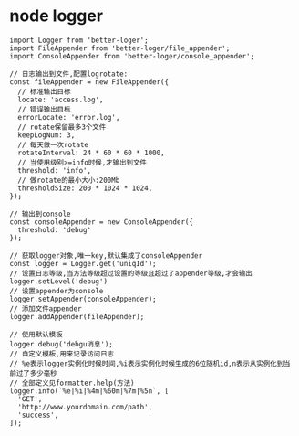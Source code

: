 # node logger

    import Logger from 'better-loger';
    import FileAppender from 'better-loger/file_appender';
    import ConsoleAppender from 'better-loger/console_appender';

    // 日志输出到文件,配置logrotate:
    const fileAppender = new FileAppender({
      // 标准输出目标
      locate: 'access.log',
      // 错误输出目标
      errorLocate: 'error.log',
      // rotate保留最多3个文件
      keepLogNum: 3,
      // 每天做一次rotate
      rotateInterval: 24 * 60 * 60 * 1000,
      // 当使用级别>=info时候,才输出到文件
      threshold: 'info',
      // 做rotate的最小大小:200Mb
      thresholdSize: 200 * 1024 * 1024,
    });

    // 输出到console
    const consoleAppender = new ConsoleAppender({
      threshold: 'debug'
    });

    // 获取logger对象,唯一key,默认集成了consoleAppender
    const logger = Logger.get('uniqId');
    // 设置日志等级,当方法等级超过设置的等级且超过了appender等级,才会输出
    logger.setLevel('debug')
    // 设置appender为console
    logger.setAppender(consoleAppender);
    // 添加文件appender
    logger.addAppender(fileAppender);

    // 使用默认模板
    logger.debug('debgu消息');
    // 自定义模板,用来记录访问日志
    // %e表示logger实例化时候时间,%i表示实例化时候生成的6位随机id,n表示从实例化到当前过了多少毫秒
    // 全部定义见formatter.help(方法)
    logger.info(`%e|%i|%4m|%60m|%7m|%5n`, [
      'GET',
      'http://www.yourdomain.com/path',
      'success',
    ]);
